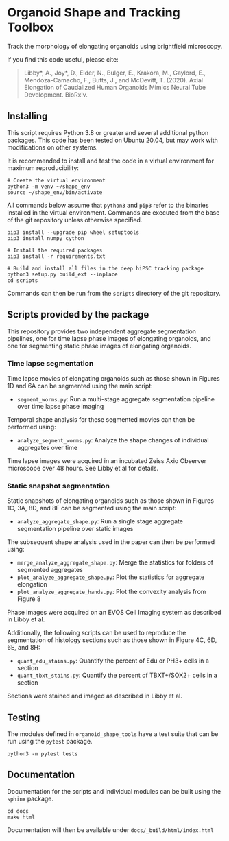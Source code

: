 # Organoid Shape and Tracking Toolbox

Track the morphology of elongating organoids using brightfield microscopy.

If you find this code useful, please cite:

> Libby*, A., Joy*, D., Elder, N., Bulger, E., Krakora, M., Gaylord, E.,
> Mendoza-Camacho, F., Butts, J., and McDevitt, T. (2020). Axial Elongation of
> Caudalized Human Organoids Mimics Neural Tube Development. BioRxiv.

## Installing

This script requires Python 3.8 or greater and several additional python packages.
This code has been tested on Ubuntu 20.04, but may work with modifications on
other systems.

It is recommended to install and test the code in a virtual environment for
maximum reproducibility:

```{bash}
# Create the virtual environment
python3 -m venv ~/shape_env
source ~/shape_env/bin/activate
```

All commands below assume that `python3` and `pip3` refer to the binaries installed in
the virtual environment. Commands are executed from the base of the git repository
unless otherwise specified.

```{bash}
pip3 install --upgrade pip wheel setuptools
pip3 install numpy cython

# Install the required packages
pip3 install -r requirements.txt

# Build and install all files in the deep hiPSC tracking package
python3 setup.py build_ext --inplace
cd scripts
```

Commands can then be run from the ``scripts`` directory of the git repository.

## Scripts provided by the package

This repository provides two independent aggregate segmentation pipelines, one
for time lapse phase images of elongating organoids, and one for segmenting
static phase images of elongating organoids.

### Time lapse segmentation

Time lapse movies of elongating organoids such as those shown in Figures 1D and 6A
can be segmented using the main script:

* `segment_worms.py`: Run a multi-stage aggregate segmentation pipeline over time lapse phase imaging

Temporal shape analysis for these segmented movies can then be performed using:

* `analyze_segment_worms.py`: Analyze the shape changes of individual aggregates over time

Time lapse images were acquired in an incubated Zeiss Axio Observer microscope over 48 hours. See Libby et al for details.

### Static snapshot segmentation

Static snapshots of elongating organoids such as those shown in Figures 1C, 3A, 8D, and 8F
can be segmented using the main script:

* `analyze_aggregate_shape.py`: Run a single stage aggregate segmentation pipeline over static images

The subsequent shape analysis used in the paper can then be performed using:

* `merge_analyze_aggregate_shape.py`: Merge the statistics for folders of segmented aggregates
* `plot_analyze_aggregate_shape.py`: Plot the statistics for aggregate elongation
* `plot_analyze_aggregate_hands.py`: Plot the convexity analysis from Figure 8

Phase images were acquired on an EVOS Cell Imaging system as described in Libby et al.

Additionally, the following scripts can be used to reproduce the segmentation of histology
sections such as those shown in Figure 4C, 6D, 6E, and 8H:

* `quant_edu_stains.py`: Quantify the percent of Edu or PH3+ cells in a section
* `quant_tbxt_stains.py`: Quantify the percent of TBXT+/SOX2+ cells in a section

Sections were stained and imaged as described in Libby et al.

## Testing

The modules defined in `organoid_shape_tools` have a test suite that can be run
using the `pytest` package.

```{bash}
python3 -m pytest tests
```

## Documentation

Documentation for the scripts and individual modules can be built using the
`sphinx` package.

```{bash}
cd docs
make html
```

Documentation will then be available under `docs/_build/html/index.html`
